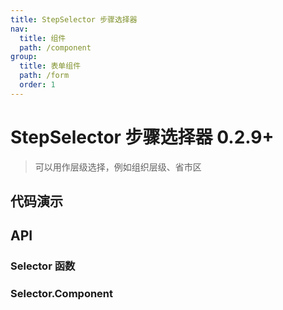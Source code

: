 ```yaml
---
title: StepSelector 步骤选择器
nav:
  title: 组件
  path: /component
group:
  title: 表单组件
  path: /form
  order: 1
---
```


# StepSelector 步骤选择器 <Badge>0.2.9+</Badge>

> 可以用作层级选择，例如组织层级、省市区

## 代码演示

<code src="./__fixtures__/basic.tsx"></code>

## API

### Selector 函数

<API hideTitle src="./step-selector-method.tsx"></API>

### Selector.Component

<API hideTitle src="./step-selector.tsx"></API>
